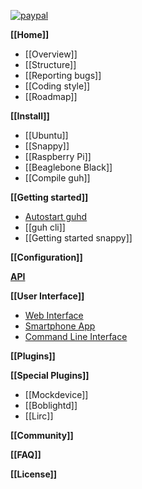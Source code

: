 [![paypal](https://www.paypalobjects.com/en_US/i/btn/btn_donateCC_LG.gif)](https://www.paypal.com/cgi-bin/webscr?cmd=_s-xclick&hosted_button_id=SNATFFJGNRUZ6)

**[[Home]]**
* [[Overview]]
* [[Structure]]
* [[Reporting bugs]]
* [[Coding style]]
* [[Roadmap]]

**[[Install]]**
* [[Ubuntu]]
* [[Snappy]]
* [[Raspberry Pi]]
* [[Beaglebone Black]]
* [[Compile guh]]

**[[Getting started]]**
* [Autostart guhd](https://github.com/guh/guh/wiki/Getting-started#autostart-guhd)
* [[guh cli]]
* [[Getting started snappy]]

**[[Configuration]]**

**[API](https://github.com/guh/guh/wiki/REST-API)**

**[[User Interface]]**
* [Web Interface](https://github.com/guh/guh/wiki/User-Interface#web-interface)
* [Smartphone App](https://github.com/guh/guh/wiki/User-Interface#smartphone-app)
* [Command Line Interface](https://github.com/guh/guh/wiki/User-Interface#command-line-interface)

**[[Plugins]]**

**[[Special Plugins]]**
* [[Mockdevice]]
* [[Boblightd]]
* [[Lirc]]
    
**[[Community]]**

**[[FAQ]]**

**[[License]]**
